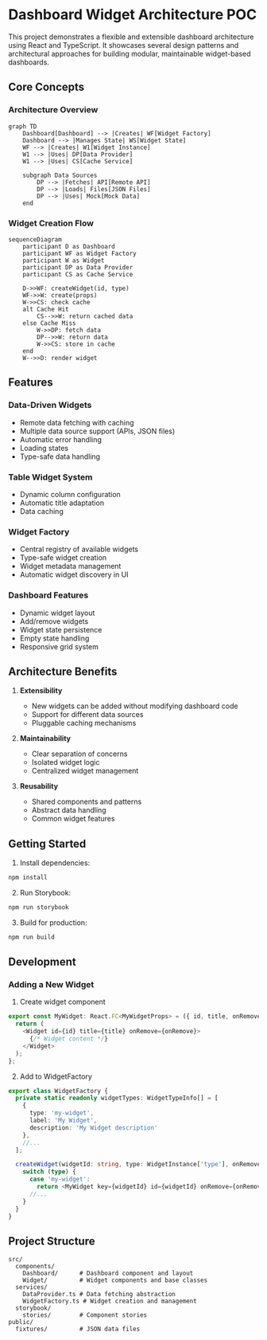# Dashboard Widget Architecture POC

This project demonstrates a flexible and extensible dashboard architecture using React and TypeScript. It showcases several design patterns and architectural approaches for building modular, maintainable widget-based dashboards.

## Core Concepts

### Architecture Overview

```mermaid
graph TD
    Dashboard[Dashboard] --> |Creates| WF[Widget Factory]
    Dashboard --> |Manages State| WS[Widget State]
    WF --> |Creates| W1[Widget Instance]
    W1 --> |Uses| DP[Data Provider]
    W1 --> |Uses| CS[Cache Service]
    
    subgraph Data Sources
        DP --> |Fetches| API[Remote API]
        DP --> |Loads| Files[JSON Files]
        DP --> |Uses| Mock[Mock Data]
    end
```

### Widget Creation Flow

```mermaid
sequenceDiagram
    participant D as Dashboard
    participant WF as Widget Factory
    participant W as Widget
    participant DP as Data Provider
    participant CS as Cache Service
    
    D->>WF: createWidget(id, type)
    WF->>W: create(props)
    W->>CS: check cache
    alt Cache Hit
        CS-->>W: return cached data
    else Cache Miss
        W->>DP: fetch data
        DP-->>W: return data
        W->>CS: store in cache
    end
    W-->>D: render widget
```

## Features

### Data-Driven Widgets
- Remote data fetching with caching
- Multiple data source support (APIs, JSON files)
- Automatic error handling
- Loading states
- Type-safe data handling

### Table Widget System
- Dynamic column configuration
- Automatic title adaptation
- Data caching

### Widget Factory
- Central registry of available widgets
- Type-safe widget creation
- Widget metadata management
- Automatic widget discovery in UI

### Dashboard Features
- Dynamic widget layout
- Add/remove widgets
- Widget state persistence
- Empty state handling
- Responsive grid system

## Architecture Benefits

1. **Extensibility**
   - New widgets can be added without modifying dashboard code
   - Support for different data sources
   - Pluggable caching mechanisms

2. **Maintainability**
   - Clear separation of concerns
   - Isolated widget logic
   - Centralized widget management

3. **Reusability**
   - Shared components and patterns
   - Abstract data handling
   - Common widget features

## Getting Started

1. Install dependencies:
```bash
npm install
```

2. Run Storybook:
```bash
npm run storybook
```

3. Build for production:
```bash
npm run build
```

## Development

### Adding a New Widget

1. Create widget component

```typescript
export const MyWidget: React.FC<MyWidgetProps> = ({ id, title, onRemove }) => {
  return (
    <Widget id={id} title={title} onRemove={onRemove}>
      {/* Widget content */}
    </Widget>
  );
};
```

2. Add to WidgetFactory

```typescript
export class WidgetFactory {
  private static readonly widgetTypes: WidgetTypeInfo[] = [
    {
      type: 'my-widget',
      label: 'My Widget',
      description: 'My Widget description'
    },
    //...
  ];

  createWidget(widgetId: string, type: WidgetInstance['type'], onRemove?: (id: string) => void): React.ReactElement {
    switch (type) {
      case 'my-widget':
        return <MyWidget key={widgetId} id={widgetId} onRemove={onRemove} />;
      //...
    }
  }
}
```

## Project Structure

```
src/
  components/
    Dashboard/      # Dashboard component and layout
    Widget/         # Widget components and base classes
  services/
    DataProvider.ts # Data fetching abstraction
    WidgetFactory.ts # Widget creation and management
  storybook/
    stories/        # Component stories
public/
  fixtures/         # JSON data files
```
